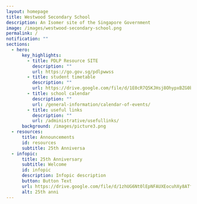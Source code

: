 ```yaml
---
layout: homepage
title: Westwood Secondary School
description: An Isomer site of the Singapore Government
image: /images/westwood-secondary-school.png
permalink: /
notification: ""
sections:
  - hero:
      key_highlights:
        - title: PDLP Resource SITE
          description: ""
          url: https://go.gov.sg/pdlpwwss
        - title: student timetable
          description: ""
          url: https://drive.google.com/file/d/1E0cR7Q5KJHsj8OhypxBZG0bIk8ohcNrI/view?usp=sharing
        - title: school calendar
          description: ""
          url: /general-information/calendar-of-events/
        - title: useful links
          description: ""
          url: /administrative/usefullinks/
      background: /images/picture3.png
  - resources:
      title: Announcements
      id: resources
      subtitle: 25th Anniversa
  - infopic:
      title: 25th Anniversary
      subtitle: Welcome
      id: infopic
      description: Infopic description
      button: Button Text
      url: https://drive.google.com/file/d/1zhUG6Nt0lEpNFAUXEocuhXy8ATf83a9K/view?usp=sharing
      alt: 25th anni
---
```

